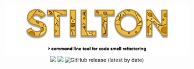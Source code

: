 <p align=center>
  <img src="./logo/logo-banner.png"/>
  <a target="_blank" href="https://www.python.org/downloads/" title="Python version"><img src="https://img.shields.io/badge/python-%3E=_3.8-yellow.svg"></a>
  <a target="_blank" href="LICENSE" title="License: MIT"><img src="https://img.shields.io/badge/License-MIT-yellow.svg"></a>
  <img alt="GitHub release (latest by date)" src="https://img.shields.io/github/v/release/jossmoff/stilton?color=yellow">
</p>
